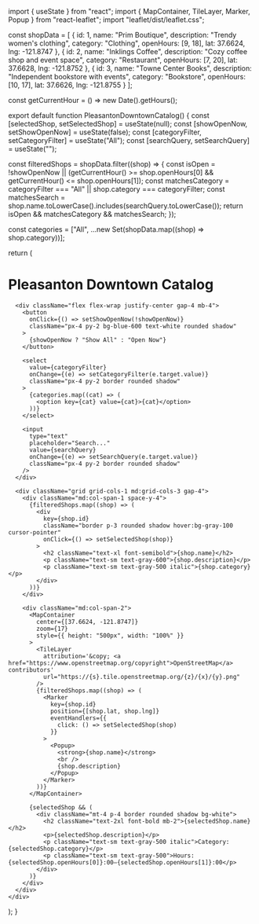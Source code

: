 import { useState } from "react";
import { MapContainer, TileLayer, Marker, Popup } from "react-leaflet";
import "leaflet/dist/leaflet.css";

const shopData = [
  {
    id: 1,
    name: "Prim Boutique",
    description: "Trendy women's clothing",
    category: "Clothing",
    openHours: [9, 18],
    lat: 37.6624,
    lng: -121.8747
  },
  {
    id: 2,
    name: "Inklings Coffee",
    description: "Cozy coffee shop and event space",
    category: "Restaurant",
    openHours: [7, 20],
    lat: 37.6628,
    lng: -121.8752
  },
  {
    id: 3,
    name: "Towne Center Books",
    description: "Independent bookstore with events",
    category: "Bookstore",
    openHours: [10, 17],
    lat: 37.6626,
    lng: -121.8755
  }
];

const getCurrentHour = () => new Date().getHours();

export default function PleasantonDowntownCatalog() {
  const [selectedShop, setSelectedShop] = useState(null);
  const [showOpenNow, setShowOpenNow] = useState(false);
  const [categoryFilter, setCategoryFilter] = useState("All");
  const [searchQuery, setSearchQuery] = useState("");

  const filteredShops = shopData.filter((shop) => {
    const isOpen = !showOpenNow || (getCurrentHour() >= shop.openHours[0] && getCurrentHour() <= shop.openHours[1]);
    const matchesCategory = categoryFilter === "All" || shop.category === categoryFilter;
    const matchesSearch = shop.name.toLowerCase().includes(searchQuery.toLowerCase());
    return isOpen && matchesCategory && matchesSearch;
  });

  const categories = ["All", ...new Set(shopData.map((shop) => shop.category))];

  return (
    <div className="p-4">
      <h1 className="text-3xl font-bold mb-4 text-center">
        Pleasanton Downtown Catalog
      </h1>

      <div className="flex flex-wrap justify-center gap-4 mb-4">
        <button
          onClick={() => setShowOpenNow(!showOpenNow)}
          className="px-4 py-2 bg-blue-600 text-white rounded shadow"
        >
          {showOpenNow ? "Show All" : "Open Now"}
        </button>

        <select
          value={categoryFilter}
          onChange={(e) => setCategoryFilter(e.target.value)}
          className="px-4 py-2 border rounded shadow"
        >
          {categories.map((cat) => (
            <option key={cat} value={cat}>{cat}</option>
          ))}
        </select>

        <input
          type="text"
          placeholder="Search..."
          value={searchQuery}
          onChange={(e) => setSearchQuery(e.target.value)}
          className="px-4 py-2 border rounded shadow"
        />
      </div>

      <div className="grid grid-cols-1 md:grid-cols-3 gap-4">
        <div className="md:col-span-1 space-y-4">
          {filteredShops.map((shop) => (
            <div
              key={shop.id}
              className="border p-3 rounded shadow hover:bg-gray-100 cursor-pointer"
              onClick={() => setSelectedShop(shop)}
            >
              <h2 className="text-xl font-semibold">{shop.name}</h2>
              <p className="text-sm text-gray-600">{shop.description}</p>
              <p className="text-sm text-gray-500 italic">{shop.category}</p>
            </div>
          ))}
        </div>

        <div className="md:col-span-2">
          <MapContainer
            center={[37.6624, -121.8747]}
            zoom={17}
            style={{ height: "500px", width: "100%" }}
          >
            <TileLayer
              attribution='&copy; <a href="https://www.openstreetmap.org/copyright">OpenStreetMap</a> contributors'
              url="https://{s}.tile.openstreetmap.org/{z}/{x}/{y}.png"
            />
            {filteredShops.map((shop) => (
              <Marker
                key={shop.id}
                position={[shop.lat, shop.lng]}
                eventHandlers={{
                  click: () => setSelectedShop(shop)
                }}
              >
                <Popup>
                  <strong>{shop.name}</strong>
                  <br />
                  {shop.description}
                </Popup>
              </Marker>
            ))}
          </MapContainer>

          {selectedShop && (
            <div className="mt-4 p-4 border rounded shadow bg-white">
              <h2 className="text-2xl font-bold mb-2">{selectedShop.name}</h2>
              <p>{selectedShop.description}</p>
              <p className="text-sm text-gray-500 italic">Category: {selectedShop.category}</p>
              <p className="text-sm text-gray-500">Hours: {selectedShop.openHours[0]}:00–{selectedShop.openHours[1]}:00</p>
            </div>
          )}
        </div>
      </div>
    </div>
  );
}
